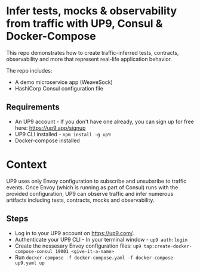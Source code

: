 # Infer tests, mocks & observability from traffic with UP9, Consul & Docker-Compose

This repo demonstrates how to create traffic-inferred tests, contracts, observability and more that represent real-life application behavior. 

The repo includes:
* A demo microservice app (WeaveSock) 
* HashiCorp Consul configuration file 

## Requirements 
* An UP9 account - If you don't have one already, you can sign up for free here: https://up9.app/signup
* UP9 CLI installed - `npm install -g up9`
* Docker-compose installed

# Context
UP9 uses only Envoy configuration to subscribe and unsubsribe to traffic events. Once Envoy (which is running as part of Consul) runs with the provided configuration, UP9 can observe traffic and infer numerous artifacts including tests, contracts, mocks and observability.

## Steps

* Log in to your UP9 account on https://up9.com/.
* Authenticate your UP9 CLI - In your terminal window - `up9 auth:login`
* Create the nessesary Envoy configuration files: `up9 tap:create-docker-compose-consul 19001 <give-it-a-name>`
* Run `docker-compose -f docker-compose.yaml -f docker-compose-up9.yaml up`
